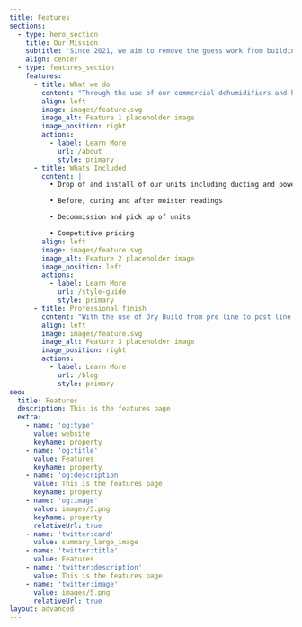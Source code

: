 ```yaml
---
title: Features
sections:
  - type: hero_section
    title: Our Mission
    subtitle: 'Since 2021, we aim to remove the guess work from building in winter.'
    align: center
  - type: features_section
    features:
      - title: What we do
        content: "Through the use of our commercial dehumidifiers and high volume fans we can quickly remove moister inside the site and direct warm dry air to where it is needed.\_ Weather that be wet framing, flood or weather damage, drying plaster or paint we can decrease wait time between coats and reduce the chance of failed Pre-line moister tests.\n"
        align: left
        image: images/feature.svg
        image_alt: Feature 1 placeholder image
        image_position: right
        actions:
          - label: Learn More
            url: /about
            style: primary
      - title: Whats Included
        content: |
          • Drop of and install of our units including ducting and power leads

          • Before, during and after moister readings

          • Decommission and pick up of units

          • Competitive pricing
        align: left
        image: images/feature.svg
        image_alt: Feature 2 placeholder image
        image_position: left
        actions:
          - label: Learn More
            url: /style-guide
            style: primary
      - title: Professional finish
        content: "With the use of Dry Build from pre line to post line we can guarantee than your framing is as stable as possible which will reduce the likelihood of screws popping on plaster board, quick developing under mid-floors and no more gaps and plaster from cracking as the timber shrinks over time long after the builder has left the job. Ask for Dry Build on your next\_project.\n"
        align: left
        image: images/feature.svg
        image_alt: Feature 3 placeholder image
        image_position: right
        actions:
          - label: Learn More
            url: /blog
            style: primary
seo:
  title: Features
  description: This is the features page
  extra:
    - name: 'og:type'
      value: website
      keyName: property
    - name: 'og:title'
      value: Features
      keyName: property
    - name: 'og:description'
      value: This is the features page
      keyName: property
    - name: 'og:image'
      value: images/5.png
      keyName: property
      relativeUrl: true
    - name: 'twitter:card'
      value: summary_large_image
    - name: 'twitter:title'
      value: Features
    - name: 'twitter:description'
      value: This is the features page
    - name: 'twitter:image'
      value: images/5.png
      relativeUrl: true
layout: advanced
---
```


